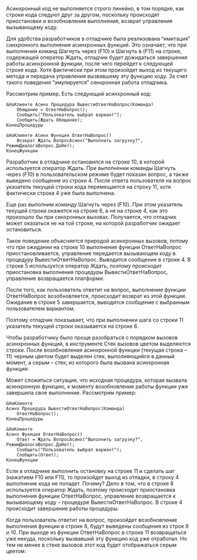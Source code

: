 Асинхронный код не выполняется строго линейно, в том порядке, как строки кода следуют друг за другом, поскольку происходят приостановки и возобновления выполнения, возврат управления вызывающему коду.

Для удобства разработчиков в отладчике была реализована “имитация” синхронного выполнения асинхронных функций. Это означает, что при выполнении команд Шагнуть через (F10) и Шагнуть в (F11) на строке, содержащей оператор Ждать, отладчик будет дожидаться завершения работы асинхронной функции, после чего перейдет к следующей строке кода. Хотя фактически при этом произойдет выход из текущего метода и передача управления вызвавшему эту функцию коду. За счет такого поведения “эмулируется” синхронная работа отладчика.

Рассмотрим пример. Есть следующий асинхронный код:

```bsl
&НаКлиенте Асинх Процедура ВывестиОтветНаВопрос(Команда)
    Обещание = ОтветНаВопрос();
    Сообщить("Пользователь выбрал вариант");
    Сообщить(Ждать Обещание);
КонецПроцедуры

&НаКлиенте Асинх Функция ОтветНаВопрос()
    Возврат Ждать ВопросАсинх("Выполнить загрузку?", РежимДиалогаВопрос.ДаНет);
КонецФункции
```

Разработчик в отладчике остановился на строке 10, в которой используется оператор Ждать. При выполнении команды Шагнуть через (F10) в пользовательском режиме будет показан вопрос, а также выведено сообщение из строки 4. После ответа пользователя на вопрос указатель текущей строки кода перемещается на строку 11, хотя фактически строка 4 уже была выполнена.

Еще раз выполним команду Шагнуть через (F10). При этом указатель текущей строки окажется на строке 6, а не на строке 4, как это произошло бы при синхронных вызовах. Получается, что отладчик может оказаться не на той строке, на которой разработчик ожидает остановиться.

Такое поведение объясняется природой асинхронных вызовов, потому что при ожидании на строке 10 выполнение функции ОтветНаВопрос приостановливается, управление передается вызывающем коду в процедуру ВывестиОтветНаВопрос. Выводится сообщение в строке 4. В строке 5 используется оператор Ждать, поэтому происходит приостановка выполнения процедуры ВывестиОтветНаВопрос, управление возвращается платформе.

После того, как пользователь ответит на вопрос, выполнение функции ОтветНаВопрос возобновляется, происходит возврат из этой функции. Ожидание в строке 5 завершается, выводится сообщение с выбранным пользователем вариантом.

Поэтому отладчик показывает, что при выполнении шага со строки 11 указатель текущей строки оказывается на строке 6.

Чтобы разработчику было проще разобраться с порядком вызовов асинхронных функций, в инструменте Стек вызовов цветом выделяются строки. После возобновления асинхронной функции (текущая строка – 11) черным цветом будет выделен стек, выполняющийся в данный момент, а серым – стек, из которого была вызвана асинхронная функция:

Может сложиться ситуация, что исходная процедура, которая вызвала асинхронную функцию, к моменту возобновления работы функции уже завершила свое выполнение. Рассмотрим пример:

```bsl
&НаКлиенте
Асинх Процедура ВывестиОтветНаВопрос(Команда)
    ОтветНаВопрос();
КонецПроцедуры

&НаКлиенте
Асинх Функция ОтветНаВопрос()
    Ответ = Ждать ВопросАсинх("Выполнить загрузку?", РежимДиалогаВопрос.ДаНет);
    Сообщить("Пользователь выбрал вариант");
    Сообщить(Ответ);
КонецФункции
```
Если в отладчике выполнить остановку на строке 11 и сделать шаг (нажатием F10 или F11), то произойдет выход из отладки, в строку 4 выполнение кода не попадет. Почему? Дело в том, что в строке 8 используется оператор Ждать, поэтому происходит приостановка выполнения функции ОтветНаВопрос, управление возвращается к вызывающему коду – процедуре ВывестиОтветНаВопрос. В строке 4 происходит завершение работы процедуры.

Когда пользователь ответит на вопрос, произойдет возобновление выполнения функции в строке 8, будут выведены сообщения из строк 9 и 10. При выходе из функции ОтветНаВопрос в строке 11 возвращаться уже некуда, поскольку вызвавший эту функцию код уже отработал. Но тем не менее в стеке вызовов этот код будет отображаться серым цветом:

